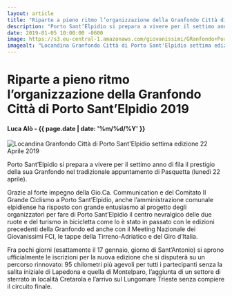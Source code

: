 ```yaml
---
layout: article
title: "Riparte a pieno ritmo l’organizzazione della Granfondo Città di Porto Sant’Elpidio 2019"
description: "Porto Sant’Elpidio si prepara a vivere per il settimo anno di fila il prestigio della sua Granfondo nel tradizionale appuntamento di Pasquetta (lunedì 22 aprile)."
date: 2019-01-05 10:00:00 -0600
image: https://s3.eu-central-1.amazonaws.com/giovanissimi/GRanfondo+Porto+Sant'Elpidio+22042018+locandina+sponsor.jpg
imagealt: "Locandina Granfondo Città di Porto Sant'Elpidio settima edizione 22 Aprile 2019"
---
```


# Riparte a pieno ritmo l’organizzazione della Granfondo Città di Porto Sant’Elpidio 2019

#### Luca Alò - {{ page.date | date: '%m/%d/%Y' }}

![Locandina Granfondo Città di Porto Sant'Elpidio settima edizione 22 Aprile 2019](https://s3.eu-central-1.amazonaws.com/giovanissimi/GRanfondo+Porto+Sant'Elpidio+22042018+locandina+sponsor.jpg)

Porto Sant’Elpidio si prepara a vivere per il settimo anno di fila il prestigio della sua Granfondo nel tradizionale appuntamento di Pasquetta (lunedì 22 aprile).

Grazie al forte impegno della Gio.Ca. Communication e del Comitato Il Grande Ciclismo a Porto Sant’Elpidio, anche l’amministrazione comunale elpidiense ha risposto con grande entusiasmo al progetto degli organizzatori per fare di Porto Sant’Elpidio il centro nevralgico delle due ruote e del turismo in bicicletta come lo è stato in passato con le edizioni precedenti della Granfondo ed anche con il Meeting Nazionale dei Giovanissimi FCI, le tappe della Tirreno-Adriatico e del Giro d’Italia.

Fra pochi giorni (esattamente il 17 gennaio, giorno di Sant’Antonio) si aprono ufficialmente le iscrizioni per la nuova edizione che si disputerà su un percorso rinnovato: 95 chilometri più agevoli per tutti i partecipanti senza la salita iniziale di Lapedona e quella di Montelparo, l’aggiunta di un settore di sterrato in località Cretarola e l’arrivo sul Lungomare Trieste senza compiere il circuito finale.